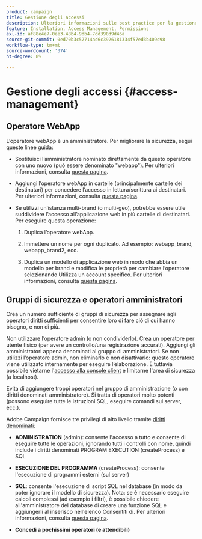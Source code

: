 ```yaml
---
product: campaign
title: Gestione degli accessi
description: Ulteriori informazioni sulle best practice per la gestione degli accessi
feature: Installation, Access Management, Permissions
exl-id: af88e4e7-0ee3-48b4-9db4-7dd390d9d46a
source-git-commit: 0ed70b3c57714ad6c3926181334f57ed3b409d98
workflow-type: tm+mt
source-wordcount: '374'
ht-degree: 8%

---
```


# Gestione degli accessi {#access-management}



## Operatore WebApp

L’operatore webApp è un amministratore. Per migliorare la sicurezza, segui queste linee guida:

* Sostituisci l’amministratore nominato direttamente da questo operatore con uno nuovo (può essere denominato &quot;webapp&quot;). Per ulteriori informazioni, consulta [questa pagina](../../platform/using/access-management.md).

* Aggiungi l’operatore webApp in cartelle (principalmente cartelle dei destinatari) per concedere l’accesso in lettura/scrittura ai destinatari. Per ulteriori informazioni, consulta [questa pagina](../../platform/using/access-management.md).

* Se utilizzi un’istanza multi-brand (o multi-geo), potrebbe essere utile suddividere l’accesso all’applicazione web in più cartelle di destinatari. Per eseguire questa operazione:

   1. Duplica l’operatore webApp.

   1. Immettere un nome per ogni duplicato. Ad esempio: webapp_brand, webapp_brand2, ecc.

   1. Duplica un modello di applicazione web in modo che abbia un modello per brand e modifica le proprietà per cambiare l’operatore selezionando Utilizza un account specifico.  Per ulteriori informazioni, consulta [questa pagina](../../web/using/defining-web-forms-properties.md).

## Gruppi di sicurezza e operatori amministratori

Crea un numero sufficiente di gruppi di sicurezza per assegnare agli operatori diritti sufficienti per consentire loro di fare ciò di cui hanno bisogno, e non di più.

Non utilizzare l’operatore admin (o non condividerlo). Crea un operatore per utente fisico (per avere un controllo/una registrazione accurati). Aggiungi gli amministratori appena denominati al gruppo di amministratori. Se non utilizzi l’operatore admin, non eliminarlo e non disattivarlo: questo operatore viene utilizzato internamente per eseguire l’elaborazione. È tuttavia possibile vietarne l&#39;[accesso alla console client](../../platform/using/access-management.md) e limitarne l&#39;area di sicurezza (a localhost).

Evita di aggiungere troppi operatori nel gruppo di amministrazione (o con diritti denominati amministratore). Si tratta di operatori molto potenti (possono eseguire tutte le istruzioni SQL, eseguire comandi sul server, ecc.).

Adobe Campaign fornisce tre privilegi di alto livello tramite [diritti denominati](../../platform/using/access-management.md#named-rights):

* **ADMINISTRATION** (admin): consente l&#39;accesso a tutto e consente di eseguire tutte le operazioni, ignorando tutti i controlli con nome, quindi include i diritti denominati PROGRAM EXECUTION (createProcess) e SQL

* **ESECUZIONE DEL PROGRAMMA** (createProcess): consente l&#39;esecuzione di programmi esterni (sul server)

* **SQL**: consente l&#39;esecuzione di script SQL nel database (in modo da poter ignorare il modello di sicurezza). Nota: se è necessario eseguire calcoli complessi (ad esempio i filtri), è possibile chiedere all&#39;amministratore del database di creare una funzione SQL e aggiungerli al inserisco nell&#39;elenco Consentiti di. Per ulteriori informazioni, consulta [questa pagina](../../installation/using/scripting-coding-guidelines.md).

* **Concedi a pochissimi operatori (e attendibili)**
